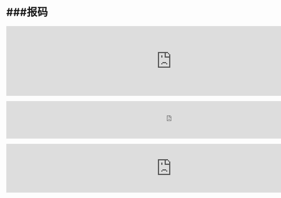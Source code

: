 ###报码
====
<p><iframe src="http://z.118kj.com/118kj.htm" height="186" frameborder="0" style="width:880px;"></iframe></p>
<p><iframe frameborder="0" src="http://www.77190.com/wz/888.htm" width="880" height="100" id="53833kj"></iframe></p>
<p><iframe frameborder="0" src="http://xcbm.84384.com/kj5.html" width="880" height="130 id="></iframe></p>
